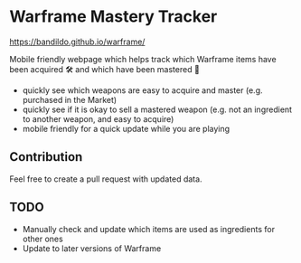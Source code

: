 # Warframe Mastery Tracker

https://bandildo.github.io/warframe/

Mobile friendly webpage which helps track which Warframe items have been acquired 🛠️ and which have been mastered 👑

- quickly see which weapons are easy to acquire and master (e.g. purchased in the Market)
- quickly see if it is okay to sell a mastered weapon (e.g. not an ingredient to another weapon, and easy to acquire)
- mobile friendly for a quick update while you are playing

## Contribution
Feel free to create a pull request with updated data.

## TODO
- Manually check and update which items are used as ingredients for other ones
- Update to later versions of Warframe
